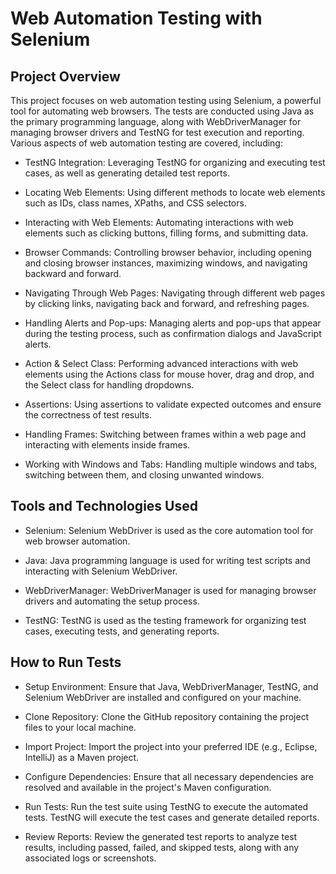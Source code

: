 # Web Automation Testing with Selenium

## Project Overview
This project focuses on web automation testing using Selenium, a powerful tool for automating web browsers. The tests are conducted using Java as the primary programming language, along with WebDriverManager for managing browser drivers and TestNG for test execution and reporting. Various aspects of web automation testing are covered, including:

- TestNG Integration: Leveraging TestNG for organizing and executing test cases, as well as generating detailed test reports.

- Locating Web Elements: Using different methods to locate web elements such as IDs, class names, XPaths, and CSS selectors.

- Interacting with Web Elements: Automating interactions with web elements such as clicking buttons, filling forms, and submitting data.

- Browser Commands: Controlling browser behavior, including opening and closing browser instances, maximizing windows, and navigating backward and forward.

- Navigating Through Web Pages: Navigating through different web pages by clicking links, navigating back and forward, and refreshing pages.

- Handling Alerts and Pop-ups: Managing alerts and pop-ups that appear during the testing process, such as confirmation dialogs and JavaScript alerts.

- Action & Select Class: Performing advanced interactions with web elements using the Actions class for mouse hover, drag and drop, and the Select class for handling dropdowns.

- Assertions: Using assertions to validate expected outcomes and ensure the correctness of test results.

- Handling Frames: Switching between frames within a web page and interacting with elements inside frames.

- Working with Windows and Tabs: Handling multiple windows and tabs, switching between them, and closing unwanted windows.

## Tools and Technologies Used
- Selenium: Selenium WebDriver is used as the core automation tool for web browser automation.

- Java: Java programming language is used for writing test scripts and interacting with Selenium WebDriver.

- WebDriverManager: WebDriverManager is used for managing browser drivers and automating the setup process.

- TestNG: TestNG is used as the testing framework for organizing test cases, executing tests, and generating reports.

## How to Run Tests
- Setup Environment: Ensure that Java, WebDriverManager, TestNG, and Selenium WebDriver are installed and configured on your machine.

- Clone Repository: Clone the GitHub repository containing the project files to your local machine.

- Import Project: Import the project into your preferred IDE (e.g., Eclipse, IntelliJ) as a Maven project.

- Configure Dependencies: Ensure that all necessary dependencies are resolved and available in the project's Maven configuration.

- Run Tests: Run the test suite using TestNG to execute the automated tests. TestNG will execute the test cases and generate detailed reports.

- Review Reports: Review the generated test reports to analyze test results, including passed, failed, and skipped tests, along with any associated logs or screenshots.


